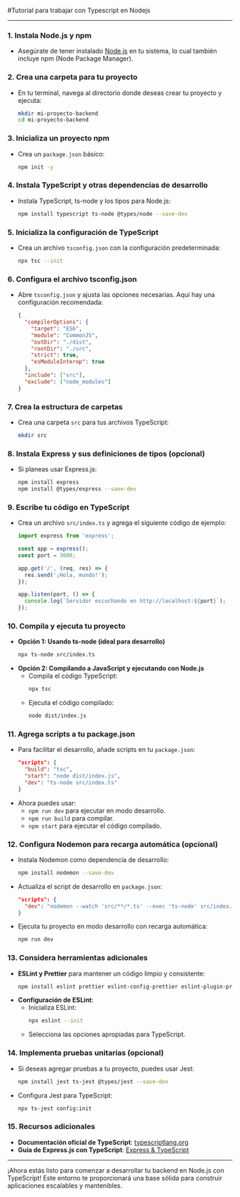 #Tutorial para trabajar con Typescript en Nodejs 

---

### **1. Instala Node.js y npm**

- Asegúrate de tener instalado [Node.js](https://nodejs.org) en tu sistema, lo cual también incluye npm (Node Package Manager).

### **2. Crea una carpeta para tu proyecto**

- En tu terminal, navega al directorio donde deseas crear tu proyecto y ejecuta:
  ```bash
  mkdir mi-proyecto-backend
  cd mi-proyecto-backend
  ```

### **3. Inicializa un proyecto npm**

- Crea un `package.json` básico:
  ```bash
  npm init -y
  ```

### **4. Instala TypeScript y otras dependencias de desarrollo**

- Instala TypeScript, ts-node y los tipos para Node.js:
  ```bash
  npm install typescript ts-node @types/node --save-dev
  ```

### **5. Inicializa la configuración de TypeScript**

- Crea un archivo `tsconfig.json` con la configuración predeterminada:
  ```bash
  npx tsc --init
  ```

### **6. Configura el archivo tsconfig.json**

- Abre `tsconfig.json` y ajusta las opciones necesarias. Aquí hay una configuración recomendada:
  ```json
  {
    "compilerOptions": {
      "target": "ES6",
      "module": "CommonJS",
      "outDir": "./dist",
      "rootDir": "./src",
      "strict": true,
      "esModuleInterop": true
    },
    "include": ["src"],
    "exclude": ["node_modules"]
  }
  ```

### **7. Crea la estructura de carpetas**

- Crea una carpeta `src` para tus archivos TypeScript:
  ```bash
  mkdir src
  ```

### **8. Instala Express y sus definiciones de tipos (opcional)**

- Si planeas usar Express.js:
  ```bash
  npm install express
  npm install @types/express --save-dev
  ```

### **9. Escribe tu código en TypeScript**

- Crea un archivo `src/index.ts` y agrega el siguiente código de ejemplo:
  ```typescript
  import express from 'express';

  const app = express();
  const port = 3000;

  app.get('/', (req, res) => {
    res.send('¡Hola, mundo!');
  });

  app.listen(port, () => {
    console.log(`Servidor escuchando en http://localhost:${port}`);
  });
  ```

### **10. Compila y ejecuta tu proyecto**

- **Opción 1: Usando ts-node (ideal para desarrollo)**
  ```bash
  npx ts-node src/index.ts
  ```
- **Opción 2: Compilando a JavaScript y ejecutando con Node.js**
  - Compila el código TypeScript:
    ```bash
    npx tsc
    ```
  - Ejecuta el código compilado:
    ```bash
    node dist/index.js
    ```

### **11. Agrega scripts a tu package.json**

- Para facilitar el desarrollo, añade scripts en tu `package.json`:
  ```json
  "scripts": {
    "build": "tsc",
    "start": "node dist/index.js",
    "dev": "ts-node src/index.ts"
  }
  ```
- Ahora puedes usar:
  - `npm run dev` para ejecutar en modo desarrollo.
  - `npm run build` para compilar.
  - `npm start` para ejecutar el código compilado.

### **12. Configura Nodemon para recarga automática (opcional)**

- Instala Nodemon como dependencia de desarrollo:
  ```bash
  npm install nodemon --save-dev
  ```
- Actualiza el script de desarrollo en `package.json`:
  ```json
  "scripts": {
    "dev": "nodemon --watch 'src/**/*.ts' --exec 'ts-node' src/index.ts"
  }
  ```
- Ejecuta tu proyecto en modo desarrollo con recarga automática:
  ```bash
  npm run dev
  ```

### **13. Considera herramientas adicionales**

- **ESLint y Prettier** para mantener un código limpio y consistente:
  ```bash
  npm install eslint prettier eslint-config-prettier eslint-plugin-prettier --save-dev
  ```
- **Configuración de ESLint**:
  - Inicializa ESLint:
    ```bash
    npx eslint --init
    ```
  - Selecciona las opciones apropiadas para TypeScript.

### **14. Implementa pruebas unitarias (opcional)**

- Si deseas agregar pruebas a tu proyecto, puedes usar Jest:
  ```bash
  npm install jest ts-jest @types/jest --save-dev
  ```
- Configura Jest para TypeScript:
  ```bash
  npx ts-jest config:init
  ```

### **15. Recursos adicionales**

- **Documentación oficial de TypeScript**: [typescriptlang.org](https://www.typescriptlang.org/docs/)
- **Guía de Express.js con TypeScript**: [Express & TypeScript](https://expressjs.com/en/advanced/best-practice-security.html)

---

¡Ahora estás listo para comenzar a desarrollar tu backend en Node.js con TypeScript! Este entorno te proporcionará una base sólida para construir aplicaciones escalables y mantenibles.
